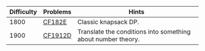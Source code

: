 | Difficulty | Problems | Hints |
| -------- | -------- | -------- |
| 1800 | [CF182E](https://codeforces.com/problemset/problem/182/E) | Classic knapsack DP. |
| 1900 | [CF1912D](https://codeforces.com/problemset/problem/1912/D) | Translate the conditions into something about number theory. |